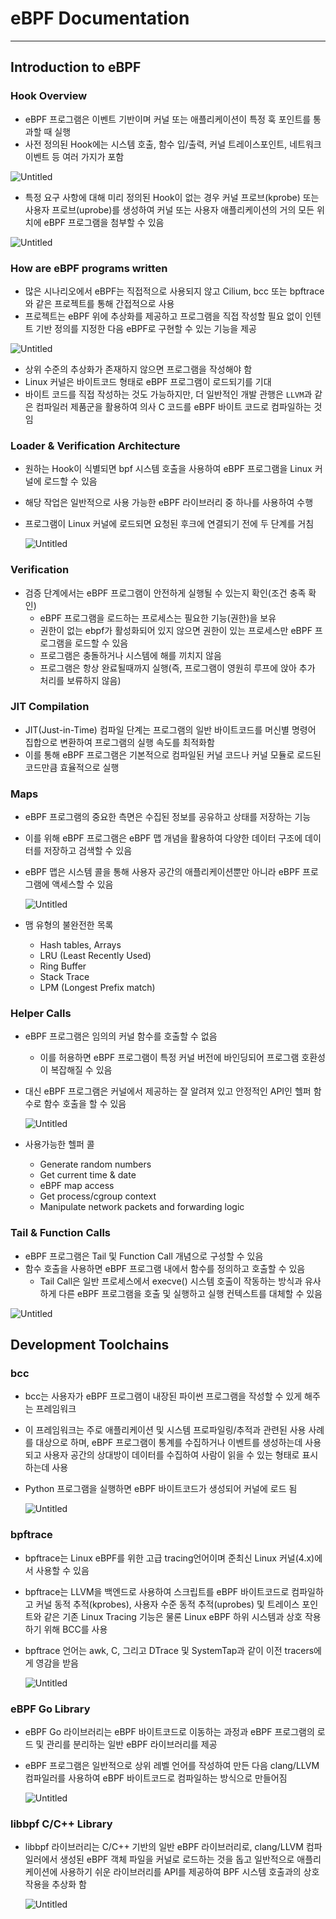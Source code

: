 # eBPF Documentation

---

## Introduction to eBPF

### Hook Overview

- eBPF 프로그램은 이벤트 기반이며 커널 또는 애플리케이션이 특정 훅 포인트를 통과할 때 실행
- 사전 정의된 Hook에는 시스템 호출, 함수 입/출력, 커널 트레이스포인트, 네트워크 이벤트 등 여러 가지가 포함

![Untitled](./eBPF_Documentation.assets/Untitled.png)

- 특정 요구 사항에 대해 미리 정의된 Hook이 없는 경우 커널 프로브(kprobe) 또는 사용자 프로브(uprobe)를 생성하여 커널 또는 사용자 애플리케이션의 거의 모든 위치에 eBPF 프로그램을 첨부할 수 있음

![Untitled](./eBPF_Documentation.assets/Untitled%201.png)

### How are eBPF programs written

- 많은 시나리오에서 eBPF는 직접적으로 사용되지 않고 Cilium, bcc 또는 bpftrace와 같은 프로젝트를 통해 간접적으로 사용
- 프로젝트는 eBPF 위에 추상화를 제공하고 프로그램을 직접 작성할 필요 없이 인텐트 기반 정의를 지정한 다음 eBPF로 구현할 수 있는 기능을 제공

![Untitled](./eBPF_Documentation.assets/Untitled%202.png)

- 상위 수준의 추상화가 존재하지 않으면 프로그램을 작성해야 함
- Linux 커널은 바이트코드 형태로 eBPF 프로그램이 로드되기를 기대
- 바이트 코드를 직접 작성하는 것도 가능하지만, 더 일반적인 개발 관행은 `LLVM`과 같은 컴파일러 제품군을 활용하여 의사 C 코드를 eBPF 바이트 코드로 컴파일하는 것임

### Loader & Verification Architecture

- 원하는 Hook이 식별되면 bpf 시스템 호출을 사용하여 eBPF 프로그램을 Linux 커널에 로드할 수 있음
- 해당 작업은 일반적으로 사용 가능한 eBPF 라이브러리 중 하나를 사용하여 수행
- 프로그램이 Linux 커널에 로드되면 요청된 후크에 연결되기 전에 두 단계를 거침
  
    ![Untitled](./eBPF_Documentation.assets/Untitled%203.png)
    

### Verification

- 검증 단계에서는 eBPF 프로그램이 안전하게 실행될 수 있는지 확인(조건 충족 확인)
    - eBPF 프로그램을 로드하는 프로세스는 필요한 기능(권한)을 보유
    - 권한이 없는 ebpf가 활성화되어 있지 않으면 권한이 있는 프로세스만 eBPF 프로그램을 로드할 수 있음
    - 프로그램은 충돌하거나 시스템에 해를 끼치지 않음
    - 프로그램은 항상 완료될때까지 실행(즉, 프로그램이 영원히 루프에 앉아 추가 처리를 보류하지 않음)

### JIT Compilation

- JIT(Just-in-Time) 컴파일 단계는 프로그램의 일반 바이트코드를 머신별 명령어 집합으로 변환하여 프로그램의 실행 속도를 최적화함
- 이를 통해 eBPF 프로그램은 기본적으로 컴파일된 커널 코드나 커널 모듈로 로드된 코드만큼 효율적으로 실행

### Maps

- eBPF 프로그램의 중요한 측면은 수집된 정보를 공유하고 상태를 저장하는 기능
- 이를 위해 eBPF 프로그램은 eBPF 맵 개념을 활용하여 다양한 데이터 구조에 데이터를 저장하고 검색할 수 있음
- eBPF 맵은 시스템 콜을 통해 사용자 공간의 애플리케이션뿐만 아니라 eBPF 프로그램에 액세스할 수 있음
  
    ![Untitled](./eBPF_Documentation.assets/Untitled%204.png)
    
- 맴 유형의 불완전한 목록
    - Hash tables, Arrays
    - LRU (Least Recently Used)
    - Ring Buffer
    - Stack Trace
    - LPM (Longest Prefix match)

### Helper Calls

- eBPF 프로그램은 임의의 커널 함수를 호출할 수 없음
    - 이를 허용하면 eBPF 프로그램이 특정 커널 버전에 바인딩되어 프로그램 호환성이 복잡해질 수 있음
- 대신 eBPF 프로그램은 커널에서 제공하는 잘 알려져 있고 안정적인 API인 헬퍼 함수로 함수 호출을 할 수 있음
  
    ![Untitled](./eBPF_Documentation.assets/Untitled%205.png)
    
- 사용가능한 헬퍼 콜
    - Generate random numbers
    - Get current time & date
    - eBPF map access
    - Get process/cgroup context
    - Manipulate network packets and forwarding logic

### Tail & Function Calls

- eBPF 프로그램은 Tail 및 Function Call 개념으로 구성할 수 있음
- 함수 호출을 사용하면 eBPF 프로그램 내에서 함수를 정의하고 호출할 수 있음
    - Tail Call은 일반 프로세스에서 execve() 시스템 호출이 작동하는 방식과 유사하게 다른 eBPF 프로그램을 호출 및 실행하고 실행 컨텍스트를 대체할 수 있음

![Untitled](./eBPF_Documentation.assets/Untitled%206.png)

## Development Toolchains

### bcc

- bcc는 사용자가 eBPF 프로그램이 내장된 파이썬 프로그램을 작성할 수 있게 해주는 프레임워크
- 이 프레임워크는 주로 애플리케이션 및 시스템 프로파일링/추적과 관련된 사용 사례를 대상으로 하며, eBPF 프로그램이 통계를 수집하거나 이벤트를 생성하는데 사용되고 사용자 공간의 상대방이 데이터를 수집하여 사람이 읽을 수 있는 형태로 표시하는데 사용
- Python 프로그램을 실행하면 eBPF 바이트코드가 생성되어 커널에 로드 됨
  
    ![Untitled](./eBPF_Documentation.assets/Untitled%207.png)
    

### bpftrace

- bpftrace는 Linux eBPF를 위한 고급 tracing언어이며 준최신 Linux 커널(4.x)에서 사용할 수 있음
- bpftrace는 LLVM을 백엔드로 사용하여 스크립트를 eBPF 바이트코드로 컴파일하고 커널 동적 추적(kprobes), 사용자 수준 동적 추적(uprobes) 및 트레이스 포인트와 같은 기존 Linux Tracing 기능은 물론 Linux eBPF 하위 시스템과 상호 작용하기 위해 BCC를 사용
- bpftrace 언어는 awk, C, 그리고 DTrace 및 SystemTap과 같이 이전 tracers에게 영감을 받음
  
    ![Untitled](./eBPF_Documentation.assets/Untitled%208.png)
    

### eBPF Go Library

- eBPF Go 라이브러리는 eBPF 바이트코드로 이동하는 과정과 eBPF 프로그램의 로드 및 관리를 분리하는 일반 eBPF 라이브러리를 제공
- eBPF 프로그램은 일반적으로 상위 레벨 언어를 작성하여 만든 다음 clang/LLVM 컴파일러를 사용하여 eBPF 바이트코드로 컴파일하는 방식으로 만들어짐
  
    ![Untitled](./eBPF_Documentation.assets/Untitled%209.png)
    

### libbpf C/C++ Library

- libbpf 라이브러리는 C/C++ 기반의 일반 eBPF 라이브러리로, clang/LLVM 컴파일러에서 생성된 eBPF 객체 파일을 커널로 로드하는 것을 돕고 일반적으로 애플리케이션에 사용하기 쉬운 라이브러리를 API를 제공하여 BPF 시스템 호출과의 상호 작용을 추상화 함
  
    ![Untitled](./eBPF_Documentation.assets/Untitled%2010.png)
